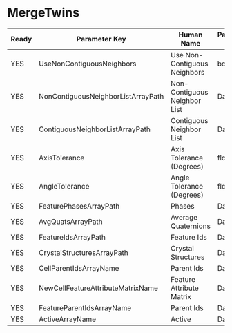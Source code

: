 # MergeTwins #

| Ready | Parameter Key | Human Name | Parameter Type | Parameter Class |
|-------|---------------|------------|-----------------|----------------|
| YES | UseNonContiguousNeighbors | Use Non-Contiguous Neighbors | bool | BoolParameter |
| YES | NonContiguousNeighborListArrayPath | Non-Contiguous Neighbor List | DataPath | ArraySelectionParameter |
| YES | ContiguousNeighborListArrayPath | Contiguous Neighbor List | DataPath | ArraySelectionParameter |
| YES | AxisTolerance | Axis Tolerance (Degrees) | float32 | Float32Parameter |
| YES | AngleTolerance | Angle Tolerance (Degrees) | float32 | Float32Parameter |
| YES | FeaturePhasesArrayPath | Phases | DataPath | ArraySelectionParameter |
| YES | AvgQuatsArrayPath | Average Quaternions | DataPath | ArraySelectionParameter |
| YES | FeatureIdsArrayPath | Feature Ids | DataPath | ArraySelectionParameter |
| YES | CrystalStructuresArrayPath | Crystal Structures | DataPath | ArraySelectionParameter |
| YES | CellParentIdsArrayName | Parent Ids | DataPath | ArrayCreationParameter |
| YES | NewCellFeatureAttributeMatrixName | Feature Attribute Matrix | DataPath | ArrayCreationParameter |
| YES | FeatureParentIdsArrayName | Parent Ids | DataPath | ArrayCreationParameter |
| YES | ActiveArrayName | Active | DataPath | ArrayCreationParameter |
